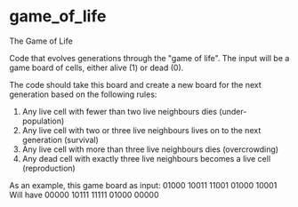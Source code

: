 game_of_life
============

The Game of Life

Code that evolves generations through the "game of life".
The input will be a game board of cells, either alive (1) or dead (0).

The code should take this board and create a new board for the next generation based on the following rules:
1) Any live cell with fewer than two live neighbours dies (under- population)
2) Any live cell with two or three live neighbours lives on to the next generation (survival)
3) Any live cell with more than three live neighbours dies (overcrowding)
4) Any dead cell with exactly three live neighbours becomes a live cell (reproduction)

As an example, this game board as input:
01000 10011 11001 01000 10001
Will have
00000 10111 11111 01000 00000
